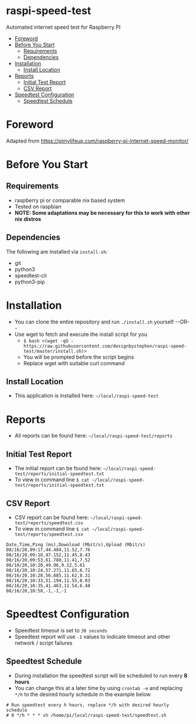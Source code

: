 # raspi-speed-test <!-- omit in toc -->
Automated internet speed test for Raspberry PI

- [Foreword](#foreword)
- [Before You Start](#before-you-start)
  - [Requirements](#requirements)
  - [Dependencies](#dependencies)
- [Installation](#installation)
  - [Install Location](#install-location)
- [Reports](#reports)
  - [Initial Test Report](#initial-test-report)
  - [CSV Report](#csv-report)
- [Speedtest Configuration](#speedtest-configuration)
  - [Speedtest Schedule](#speedtest-schedule)

# Foreword
Adapted from https://pimylifeup.com/raspberry-pi-internet-speed-monitor/

# Before You Start
## Requirements
- raspberry pi or comparable nix based system
- Tested on raspbian
- **NOTE: Some adaptations may be necessary for this to work with other nix distros**

## Dependencies
  The following are Installed via `install.sh`:
- git
- python3
- speedtest-cli
- python3-pip

# Installation
- You can clone the entire repository and run `./install.sh` yourself --OR--
- Use wget to fetch and execute the install script for you
    - `$ bash <(wget -qO - https://raw.githubusercontent.com/designbystephen/raspi-speed-test/master/install.sh)>`
    - You will be prompted before the script begins
    - Replace wget with suitable curl command

## Install Location
- This application is installed here: `~/local/raspi-speed-test`

# Reports
- All reports can be found here: `~/local/raspi-speed-test/reports`

## Initial Test Report
- The initial report can be found here: `~/local/raspi-speed-test/reports/initial-speedtest.txt`
- To view in command line `$ cat ~/local/raspi-speed-test/reports/initial-speedtest.txt`

## CSV Report
- CSV report can be found here: `~/local/raspi-speed-test/reports/speedtest.csv`
- To view in command line `$ cat ~/local/raspi-speed-test/reports/speedtest.csv`

```
Date,Time,Ping (ms),Download (Mbit/s),Upload (Mbit/s)
08/16/20,09:17,44.484,11.52,7.76
08/16/20,09:18,47.152,11.45,8.43
08/16/20,09:53,61.788,11.41,7.52
08/16/20,10:20,49.96,9.12,5.61
08/16/20,10:24,57.271,11.65,6.72
08/16/20,10:28,56.885,11.62,8.31
08/16/20,10:33,51.194,11.55,8.03
08/16/20,10:35,41.463,11.54,6.48
08/16/20,10:58,-1,-1,-1
```

# Speedtest Configuration
- Speedtest timeout is set to `30 seconds`
- Speedtest report will use `-1` values to indicate timeout and other network / script failures

## Speedtest Schedule
- During installation the speedtest script will be scheduled to run every **8 hours**
- You can change this at a later time by using `crontab -e` and replacing `*/h` to the desired hourly schedule in the example below
 
```
# Run speedtest every h hours, replace */h with desired hourly schedule
# 0 */h * * * sh /home/pi/local/raspi-speed-test/speedtest.sh

```